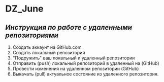 # DZ_June

## *Инструкция по работе с удаленными репозиториями*
1. Создать аккаунт на GitHub.com
2. Создать локальный репозиторий
3. "Подружить" ваш локальный и удаленный репозитории 
4. Отправить (push) локальный репозиторий в удаленный на (GitHub)
5. Провести изменения на удаленном репозитории (GitHub)
6. Выкачать (pull) актуальное состояние из удаленного репозитория. 